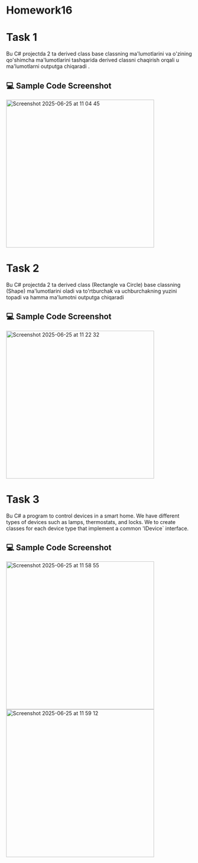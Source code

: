 # Homework16

# Task 1 

Bu C# projectda 2 ta derived class base classning ma'lumotlarini va o'zining qo'shimcha ma'lumotlarini tashqarida derived classni chaqirish orqali u ma'lumotlarni outputga chiqaradi .

## 💻 Sample Code Screenshot

<img width="400" alt="Screenshot 2025-06-25 at 11 04 45" src="https://github.com/user-attachments/assets/ca23e9e4-ec4f-45e5-ac03-66765f9d70af" />

# Task 2 

Bu C# projectda 2 ta derived class (Rectangle va Circle) base classning (Shape) ma'lumotlarini oladi va to'rtburchak va uchburchakning yuzini topadi va hamma ma'lumotni outputga chiqaradi

## 💻 Sample Code Screenshot

<img width="400" alt="Screenshot 2025-06-25 at 11 22 32" src="https://github.com/user-attachments/assets/cb3af04e-54bc-4eb2-908a-122c083d142b" />

# Task 3 

Bu C# a program to control devices in a smart home. We have different types of devices such as lamps, thermostats, and locks. We to create classes for each device type that implement a common 'IDevice` interface.

## 💻 Sample Code Screenshot

<img width="400" alt="Screenshot 2025-06-25 at 11 58 55" src="https://github.com/user-attachments/assets/ff30eafe-49e5-42de-a07f-0afb89a99d82" />    
        <img width="400" alt="Screenshot 2025-06-25 at 11 59 12" src="https://github.com/user-attachments/assets/4268a696-53e8-4ec6-bc5f-74585c8d16fb" />


